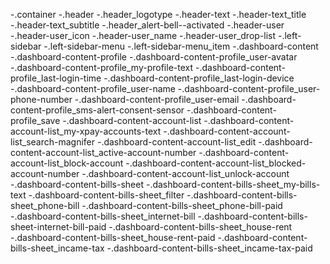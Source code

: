 -.container 
  -.header
    -.header_logotype
    -.header-text
     -.header-text_title
      -.header-text_subtitle
    -.header_alert-bell--activated
    -.header-user
      -.header-user_icon
      -.header-user_name
      -.header-user_drop-list
  -.left-sidebar
    -.left-sidebar-menu
      -.left-sidebar-menu_item
  -.dashboard-content
    -.dashboard-content-profile
      -.dashboard-content-profile_user-avatar
      -.dashboard-content-profile_my-profile-text
      -.dashboard-content-profile_last-login-time
      -.dashboard-content-profile_last-login-device 
      -.dashboard-content-profile_user-name
      -.dashboard-content-profile_user-phone-number
      -.dashboard-content-profile_user-email
      -.dashboard-content-profile_sms-alert-consent-sensor
      -.dashboard-content-profile_save
    -.dashboard-content-account-list
      -.dashboard-content-account-list_my-xpay-accounts-text
      -.dashboard-content-account-list_search-magnifer
      -.dashboard-content-account-list_edit
      -.dashboard-content-account-list_active-account-number
      -.dashboard-content-account-list_block-account
      -.dashboard-content-account-list_blocked-account-number
      -.dashboard-content-account-list_unlock-account
    -.dashboard-content-bills-sheet
      -.dashboard-content-bills-sheet_my-bills-text
      -.dashboard-content-bills-sheet_filter
      -.dashboard-content-bills-sheet_phone-bill
      -.dashboard-content-bills-sheet_phone-bill-paid 
      -.dashboard-content-bills-sheet_internet-bill 
      -.dashboard-content-bills-sheet-internet-bill-paid 
      -.dashboard-content-bills-sheet_house-rent 
      -.dashboard-content-bills-sheet_house-rent-paid 
      -.dashboard-content-bills-sheet_incame-tax 
      -.dashboard-content-bills-sheet_incame-tax-paid
